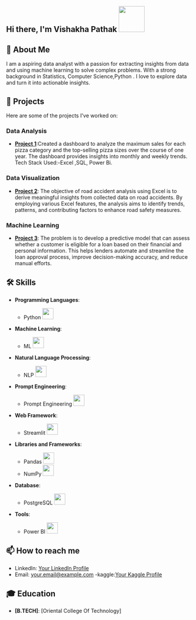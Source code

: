 ## Hi there, I'm Vishakha Pathak <img src="https://media.tenor.com/kQcGDGtb79QAAAAi/alice-animated-alice-stickers.gif" width="70" />

## 🚀 About Me
I am a aspiring data analyst with a passion for extracting insights from data and using machine learning to solve complex problems. With a strong background in  Statistics, Computer Science,Python . I love to explore data and turn it into actionable insights.

## 🔭 Projects
Here are some of the projects I've worked on:
### Data Analysis
- **[Project 1](https://github.com/VishakhaPathak98/Pizza_Sales_Report)**:Created a dashboard to analyze the maximum sales for each pizza category and the top-selling pizza sizes over the course of one year. The dashboard provides insights into monthly and weekly trends. Tech Stack Used:-Excel ,SQL, Power Bi.


### Data Visualization
- **[Project 2](https://github.com/VishakhaPathak98/Road-Accident-Analysis)**: The objective of road accident analysis using Excel is to derive meaningful insights from collected data on road accidents. By employing various Excel features, the analysis aims to identify trends, patterns, and contributing factors to enhance road safety measures.

### Machine Learning
- **[Project 3](VishakhaPathak98/Bank-Loan-Prediction)**: The problem is to develop a predictive model that can assess whether a customer is eligible for a loan based on their financial and personal information. This helps lenders automate and streamline the loan approval process, improve decision-making accuracy, and reduce manual efforts.

## 🛠️ Skills

- **Programming Languages**:
  - Python <img src="https://media.giphy.com/media/26xBzNK7NNisXKs1q/giphy.gif" width="30" />
  
- **Machine Learning**:
  - ML <img src="https://media.giphy.com/media/26xBzNK7NNisXKs1q/giphy.gif" width="30" />
  
- **Natural Language Processing**:
  - NLP <img src="https://media.giphy.com/media/xUPGGzHj5n6MuR2o0g/giphy.gif" width="30" />
  
- **Prompt Engineering**:
  - Prompt Engineering <img src="https://media.giphy.com/media/3ohhwnXzjxvpdbl97y/giphy.gif" width="30" />
  
- **Web Framework**:
  - Streamlit <img src="https://media.giphy.com/media/11s2d7hDptP17y/giphy.gif" width="30" />
  
- **Libraries and Frameworks**:
  - Pandas <img src="https://media.giphy.com/media/JMvG7M0X9tvNe/giphy.gif" width="30" />
  - NumPy <img src="https://media.giphy.com/media/26FfZjmVXtdz7sM1q/giphy.gif" width="30" />
  
- **Database**:
  - PostgreSQL <img src="https://media.giphy.com/media/xUPGGzHj5n6MuR2o0g/giphy.gif" width="30" />
  
- **Tools**:
  - Power BI <img src="https://media.giphy.com/media/4a24Tt6r5sRbm/giphy.gif" width="30" />


## 📫 How to reach me
- LinkedIn: [Your LinkedIn Profile](https://www.linkedin.com/in/vishakha-pathak)
- Email: [your.email@example.com](mailto:vishakhapathak98@gmail.com)
-kaggle:[Your Kaggle Profile](https://www.kaggle.com/vishakhapathak98)

## 🎓 Education
- **[B.TECH]**: [Oriental College Of Technology]
